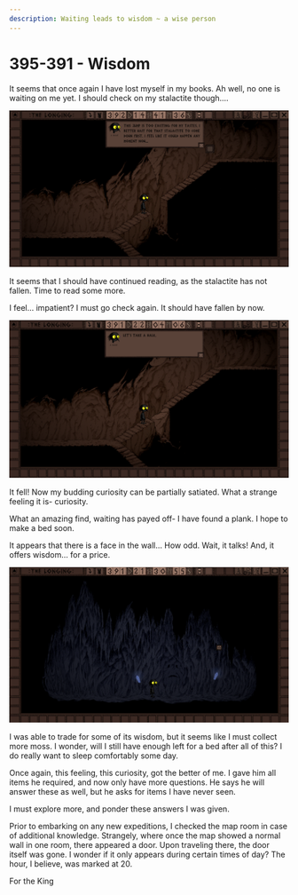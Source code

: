 ```yaml
---
description: Waiting leads to wisdom ~ a wise person
---
```


# 395-391 - Wisdom

It seems that once again I have lost myself in my books. Ah well, no one is waiting on me yet. I should check on my stalactite though....

![It still has not fallen](../.gitbook/assets/image%20%286%29.png)

It seems that I should have continued reading, as the stalactite has not fallen. Time to read some more.

I feel... impatient? I must go check again. It should have fallen by now.

![Yay](../.gitbook/assets/image%20%289%29.png)

It fell! Now my budding curiosity can be partially satiated. What a strange feeling it is- curiosity.

What an amazing find, waiting has payed off- I have found a plank. I hope to make a bed soon.

It appears that there is a face in the wall... How odd. Wait, it talks! And, it offers wisdom... for a price. 

![Rocky](../.gitbook/assets/image%20%288%29.png)

I was able to trade for some of its wisdom, but it seems like I must collect more moss. I wonder, will I still have enough left for a bed after all of this? I do really want to sleep comfortably some day.

Once again, this feeling, this curiosity, got the better of me. I gave him all items he required, and now only have more questions. He says he will answer these as well, but he asks for items I have never seen.

I must explore more, and ponder these answers I was given.

Prior to embarking on any new expeditions, I checked the map room in case of additional knowledge. Strangely, where once the map showed a normal wall in one room, there appeared a door. Upon traveling there, the door itself was gone. I wonder if it only appears during certain times of day? The hour, I believe, was marked at 20. 

For the King

